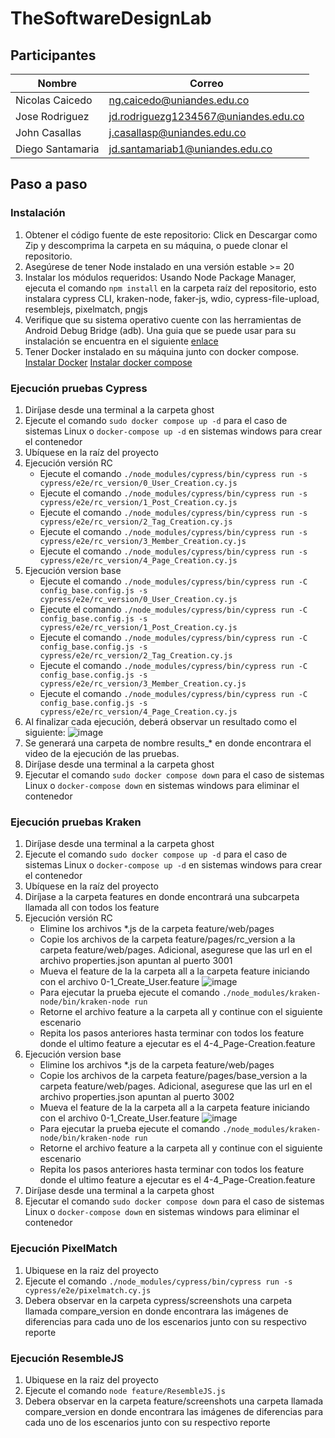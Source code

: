 # TheSoftwareDesignLab

## Participantes
Nombre | Correo
-------|--------
Nicolas Caicedo | ng.caicedo@uniandes.edu.co
Jose Rodriguez | jd.rodriguezg1234567@uniandes.edu.co
John Casallas | j.casallasp@uniandes.edu.co
Diego Santamaria | jd.santamariab1@uniandes.edu.co

## Paso a paso
### Instalación

  1. Obtener el código fuente de este repositorio: Click en Descargar como Zip y descomprima la carpeta en su máquina, o puede clonar el repositorio.
  2. Asegúrese de tener Node instalado en una versión estable >= 20
  3. Instalar los módulos requeridos: Usando Node Package Manager, ejecuta el comando `npm install` en la carpeta raíz del repositorio, esto instalara cypress CLI, kraken-node, faker-js, wdio, cypress-file-upload, resemblejs, pixelmatch, pngjs
  4. Verifique que su sistema operativo cuente con las herramientas de Android Debug Bridge (adb). Una guia que se puede usar para su instalación se encuentra en el siguiente [enlace](https://www.xda-developers.com/install-adb-windows-macos-linux/)
  5. Tener Docker instalado en su máquina junto con docker compose. [Instalar Docker](https://docs.docker.com/engine/install/) [Instalar docker compose](https://docs.docker.com/compose/install/)


### Ejecución pruebas Cypress
  1. Diríjase desde una terminal a la carpeta ghost
  2. Ejecute el comando `sudo docker compose up -d` para el caso de sistemas Linux o `docker-compose up -d` en sistemas windows para crear el contenedor
  3. Ubíquese en la raíz del proyecto
  4. Ejecución versión RC
      * Ejecute el comando `./node_modules/cypress/bin/cypress run -s cypress/e2e/rc_version/0_User_Creation.cy.js`
      * Ejecute el comando `./node_modules/cypress/bin/cypress run -s cypress/e2e/rc_version/1_Post_Creation.cy.js`
      * Ejecute el comando `./node_modules/cypress/bin/cypress run -s cypress/e2e/rc_version/2_Tag_Creation.cy.js`
      * Ejecute el comando `./node_modules/cypress/bin/cypress run -s cypress/e2e/rc_version/3_Member_Creation.cy.js`
      * Ejecute el comando `./node_modules/cypress/bin/cypress run -s cypress/e2e/rc_version/4_Page_Creation.cy.js`
  5. Ejecución version base
      * Ejecute el comando `./node_modules/cypress/bin/cypress run -C config_base.config.js -s cypress/e2e/rc_version/0_User_Creation.cy.js`
      * Ejecute el comando `./node_modules/cypress/bin/cypress run -C config_base.config.js -s cypress/e2e/rc_version/1_Post_Creation.cy.js`
      * Ejecute el comando `./node_modules/cypress/bin/cypress run -C config_base.config.js -s cypress/e2e/rc_version/2_Tag_Creation.cy.js`
      * Ejecute el comando `./node_modules/cypress/bin/cypress run -C config_base.config.js -s cypress/e2e/rc_version/3_Member_Creation.cy.js`
      * Ejecute el comando `./node_modules/cypress/bin/cypress run -C config_base.config.js -s cypress/e2e/rc_version/4_Page_Creation.cy.js`
  7. Al finalizar cada ejecución, deberá observar un resultado como el siguiente: ![image](https://github.com/user-attachments/assets/fe9646c4-e495-47c3-a910-5ed70b93968e)
  8. Se generará una carpeta de nombre results_* en donde encontrara el video de la ejecución de las pruebas.
  9. Diríjase desde una terminal a la carpeta ghost
  10. Ejecutar el comando `sudo docker compose down` para el caso de sistemas Linux o `docker-compose down` en sistemas windows para eliminar el contenedor


### Ejecución pruebas Kraken

  1. Diríjase desde una terminal a la carpeta ghost
  2. Ejecute el comando `sudo docker compose up -d` para el caso de sistemas Linux o `docker-compose up -d` en sistemas windows para crear el contenedor
  3. Ubíquese en la raíz del proyecto
  4. Diríjase a la carpeta features en donde encontrará una subcarpeta llamada all con todos los feature
  5. Ejecución versión RC
     * Elimine los archivos *.js de la carpeta feature/web/pages
     * Copie los archivos de la carpeta feature/pages/rc_version a la carpeta feature/web/pages. Adicional, asegurese que las url en el archivo properties.json apuntan al puerto 3001
     * Mueva el feature de la la carpeta all a la carpeta feature iniciando con el archivo 0-1_Create_User.feature ![image](https://github.com/user-attachments/assets/0ee7a318-7332-47f1-b9ae-50aeeaa4427f)
     * Para ejecutar la prueba ejecute el comando `./node_modules/kraken-node/bin/kraken-node run`
     * Retorne el archivo feature a la carpeta all y continue con el siguiente escenario
     * Repita los pasos anteriores hasta terminar con todos los feature donde el ultimo feature a ejecutar es el 4-4_Page-Creation.feature
  5. Ejecución version base
     * Elimine los archivos *.js de la carpeta feature/web/pages
     * Copie los archivos de la carpeta feature/pages/base_version a la carpeta feature/web/pages. Adicional, asegurese que las url en el archivo properties.json apuntan al puerto 3002
     * Mueva el feature de la la carpeta all a la carpeta feature iniciando con el archivo 0-1_Create_User.feature ![image](https://github.com/user-attachments/assets/0ee7a318-7332-47f1-b9ae-50aeeaa4427f)
     * Para ejecutar la prueba ejecute el comando `./node_modules/kraken-node/bin/kraken-node run`
     * Retorne el archivo feature a la carpeta all y continue con el siguiente escenario
     * Repita los pasos anteriores hasta terminar con todos los feature donde el ultimo feature a ejecutar es el 4-4_Page-Creation.feature
  11. Diríjase desde una terminal a la carpeta ghost
  12. Ejecutar el comando `sudo docker compose down` para el caso de sistemas Linux o `docker-compose down` en sistemas windows para eliminar el contenedor

### Ejecución PixelMatch
1. Ubiquese en la raiz del proyecto
2. Ejecute el comando `./node_modules/cypress/bin/cypress run -s cypress/e2e/pixelmatch.cy.js`
3. Debera observar en la carpeta cypress/screenshots una carpeta llamada compare_version en donde encontrara las imágenes de diferencias para cada uno de los escenarios junto con su respectivo reporte

### Ejecución ResembleJS
1. Ubiquese en la raiz del proyecto
2. Ejecute el comando `node feature/ResembleJS.js`
3. Debera observar en la carpeta feature/screenshots una carpeta llamada compare_version en donde encontrara las imágenes de diferencias para cada uno de los escenarios junto con su respectivo reporte
